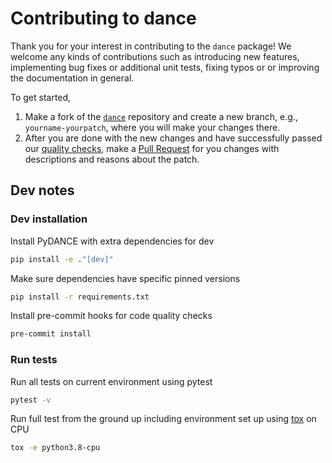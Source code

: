 # Contributing to dance

Thank you for your interest in contributing to the `dance` package! We welcome
any kinds of contributions such as introducing new features, implementing bug
fixes or additional unit tests, fixing typos or or improving the documentation
in general.

To get started,

1. Make a fork of the [`dance`](https://github.com/OmicsML/dance) repository
   and create a new branch, e.g., `yourname-yourpatch`, where you will make
   your changes there.
1. After you are done with the new changes and have successfully passed our
   [quality checks](#TODO), make a
   [Pull Request](https://github.com/OmicsML/dance/pulls) for you changes with
   descriptions and reasons about the patch.

## Dev notes

### Dev installation

Install PyDANCE with extra dependencies for dev

```bash
pip install -e ."[dev]"
```

Make sure dependencies have specific pinned versions

```bash
pip install -r requirements.txt
```

Install pre-commit hooks for code quality checks

```bash
pre-commit install
```

### Run tests

Run all tests on current environment using pytest

```bash
pytest -v
```

Run full test from the ground up including environment set up using
[tox](https://tox.wiki/en/latest/) on CPU

```bash
tox -e python3.8-cpu
```
